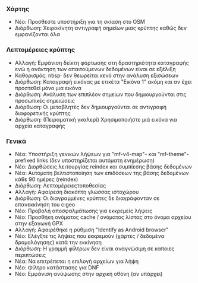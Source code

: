 
### Χάρτης
- Νέο: Προσθέστε υποστήριξη για τη σκίαση στο OSM
- Διόρθωση: Χειροκίνητη αντιγραφή σημείων μιας κρύπτης καθώς δεν εμφανίζονται όλα

### Λεπτομέρειες κρύπτης
- Αλλαγή: Εμφάνιση δείκτη φόρτωσης στη δραστηριότητα καταγραφής ενώ η ανάκτηση των απαιτούμενων δεδομένων είναι σε εξέλιξη
- Καθορισμός: nbsp· δεν θεωρείται κενό στην ανάλυση εξισώσεων
- Διόρθωση: Καταγραφή εικόνας με ετικέτα "Εικόνα 1" ακόμη και αν έχει προστεθεί μόνο μια εικόνα
- Διόρθωση: Ανάλυση των επιπλέον σημείων που δημιουργούνται στις προσωπικές σημειώσεις
- Διόρθωση: Οι μεταβλητές δεν δημιουργούνται σε αντιγραφή διαφορετικής κρύπτης
- Διόρθωση: (Πειραματική γκαλερί) Χρησιμοποιήστε μιά εικόνα για αρχεία καταγραφής

### Γενικά
- Νέα: Υποστήριξη γενικών λήψεων για "mf-v4-map"- και "mf-theme"-prefixed links (δεν υποστηρίζεται αυτόματη ενημέρωση)
- Νέο: Διορθώσεις λειτουργίας reindex και συμπίεσης βάσης δεδομένων
- Νέα: Αυτόματη βελτιστοποίηση των επιδόσεων της βάσης δεδομένων κάθε 90 ημέρες (reindex)
- Διόρθωση: Λεπτομέρειεςτοποθεσίας
- Αλλαγή: Αφαίρεση διακόπτη γλώσσας ιστοχώρου
- Διόρθωση: Οι διαγραμμένες κρύπτες δε διαγράφονταν σε επανεκκίνηση του c:geo
- Νέο: Προβολή αποσφαλμάτωσης για εκκρεμείς λήψεις
- Νέο: Προσθήκη ονόματος cache / ονόματος λίστας στο όνομα αρχείου στην εξαγωγή GPX
- Αλλαγή: Αφαιρέθηκε η ρύθμιση "Identify as Android browser"
- Νέο: Ελέγξτε τις λήψεις που εκκρεμούν (χάρτες / δεδομένα δρομολόγησης) κατά την εκκίνηση
- Διόρθωση: Η γραμμή φίλτρων δεν είναι αναγνώσιμη σε καποιες περιπτώσεις
- Νέα: Να επιτρέπεται η επιλογή αρχείων για λήψη
- Νέο: Φίλτρο κατάστασης για DNF
- Νέο: Εμφάνιση ανύψωσης στην αρχική οθόνη (αν υπάρχει)
